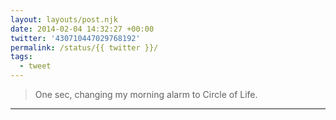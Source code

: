 ```yaml
---
layout: layouts/post.njk
date: 2014-02-04 14:32:27 +00:00
twitter: '430710447029768192'
permalink: /status/{{ twitter }}/
tags: 
  - tweet
---
```


> One sec, changing my morning alarm to Circle of Life.

---
